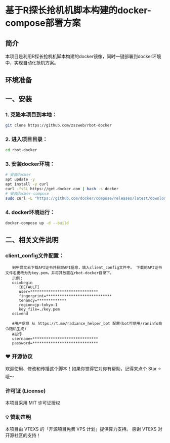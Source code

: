 # 基于R探长抢机机脚本构建的docker-compose部署方案

## 简介

本项目是利用R探长抢机机脚本构建的docker镜像，同时一键部署到docker环境中，实现自动化抢机方案。

## 环境准备

## 一、安装

### 1. 克隆本项目到本地：
   ```bash
   git clone https://github.com/zszweb/rbot-docker
   ```
### 2. 进入项目目录：
   ```bash
   cd rbot-docker
   ```
### 3. 安装docker环境：
   ```bash
   # 安装docker
   apt update -y
   apt install -y curl 
   curl -fsSL https://get.docker.com | bash -s docker
   # 安装docker-compose
   sudo curl -L "https://github.com/docker/compose/releases/latest/download/docker-compose-$(uname -s)-$(uname -m)" -o /usr/local/bin/docker-compose && sudo chmod +x /usr/local/bin/docker-compose
   ```

### 4. docker环境运行：
   ```bash
   docker-compose up -d --build
   ```



## 二、相关文件说明
### client_config文件配置：

```
   到甲骨文云下载API证书并获取API信息，填入client_config文件中。 下载的API证书文件名更改为为key.pem，并将其放置在rbot-docker目录下。
   示例：
   oci=begin
      [DEFAULT]
      user=******************************
      fingerprint=*****************************
      tenancy=*************
      region=jp-tokyo-1
      key_file=./key.pem
   oci=end

   #用户信息 从 https://t.me/radiance_helper_bot 配置(bot可使用/raninfo命令随机生成)
   #必传
   username=*****************************
   password=*****************************
```

### ❤️ 开源协议
欢迎使用、修改和传播这个脚本！如果你觉得它对你有帮助，记得来点个 Star ⭐ 哦～

### 许可证 (License)

本项目采用 MIT 许可证授权


### 💡 赞助声明
本项目由 VTEXS 的「开源项目免费 VPS 计划」提供算力支持。
感谢 VTEXS 对开源社区的支持！
